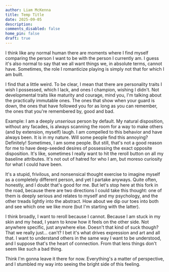 ```yaml
---
author: Liam McKenna
title: Temp Title
date: 2025-09-05
description: 
comments_disabled: false
home_pin: false
draft: true
---
```


I think like any normal human there are moments where I find myself comparing the person I want to be with the person I currently am. I guess it's also normal to say that we all want things we, in absolute terms, cannot have. Sometimes, the role I romanticize playing is simply not that for which I am built.

I find that a little weird. To be clear, I mean that there are personality traits I wish I possessed, which I lack, and ones I champion, wishing I didn't. Not developmental traits like maturity and courage, mind you, I'm talking about the practically immutable ones. The ones that show when your guard is down, the ones that have followed you for as long as you can remember, the ones that you're remembered by, good and bad.

Example: I am a deeply *unserious* person by default. My natural disposition, without any facades, is always scanning the room for a way to make others (and by extension, myself) laugh. I am compelled to this behavior and have always been. It is in my nature. Will some people find this annoying? Definitely! Sometimes, I am some people. But still, that's not a good reason for me to have deep-seeded desires of possessing the exact opposite disposition. It's like, sometimes I really want to hit the reroll button on all my baseline attributes. It's not out of hatred for who I am, but moreso curiosity for what I could have been.

It's a stupid, frivilous, and nonsensical thought exercise to imagine myself as a completely different person, and yet I partake anyways. Quite often, honestly, and I doubt that's good for me. But let's stop here at this fork in the road, because there are two directions I could take this thought: one of them is deeply serious and relates to myself and my psychology, and the other treads lightly into the abstract. How about we dip our toes into both and see which one we like more (but I'm starting with the latter).

I think broadly, I want to reroll because I cannot. Because I am stuck in my skin and my head, I yearn to know how it feels on the other side. Not anywhere specific, just anywhere else. Doesn't that kind of suck though? That we really just... can't? I bet it's what drives expression and art and all that. I want to understand others in the same way I want to be understood, and I suppose that's the heart of connection. From that lens things don't seem like such a bad thing. 

Think I'm gonna leave it there for now. Everything's a matter of perspective, and I stumbled my way into seeing the bright side of this feeling.